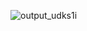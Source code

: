 ![output_udks1i](https://cloud.githubusercontent.com/assets/5378604/22622935/7470e52c-eafe-11e6-9931-0369e5425d70.gif)
